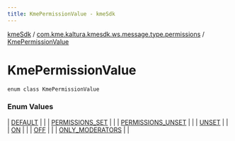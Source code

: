 ```yaml
---
title: KmePermissionValue - kmeSdk
---
```


[kmeSdk](../../index.html) / [com.kme.kaltura.kmesdk.ws.message.type.permissions](../index.html) / [KmePermissionValue](./index.html)

# KmePermissionValue

`enum class KmePermissionValue`

### Enum Values

| [DEFAULT](-d-e-f-a-u-l-t.html) |  |
| [PERMISSIONS_SET](-p-e-r-m-i-s-s-i-o-n-s_-s-e-t.html) |  |
| [PERMISSIONS_UNSET](-p-e-r-m-i-s-s-i-o-n-s_-u-n-s-e-t.html) |  |
| [UNSET](-u-n-s-e-t.html) |  |
| [ON](-o-n.html) |  |
| [OFF](-o-f-f.html) |  |
| [ONLY_MODERATORS](-o-n-l-y_-m-o-d-e-r-a-t-o-r-s.html) |  |

